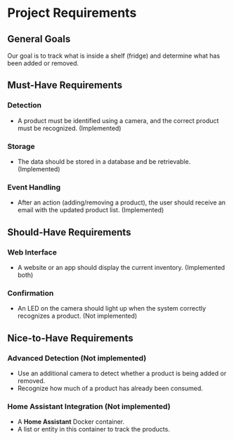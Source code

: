 # Project Requirements

## General Goals
Our goal is to track what is inside a shelf (fridge) and determine what has been added or removed.

## Must-Have Requirements

### Detection
- A product must be identified using a camera, and the correct product must be recognized. (Implemented)

### Storage
- The data should be stored in a database and be retrievable. (Implemented)

### Event Handling
- After an action (adding/removing a product), the user should receive an email with the updated product list. (Implemented)

## Should-Have Requirements

### Web Interface
- A website or an app should display the current inventory. (Implemented both)

### Confirmation
- An LED on the camera should light up when the system correctly recognizes a product. (Not implemented)

## Nice-to-Have Requirements

### Advanced Detection (Not implemented)
- Use an additional camera to detect whether a product is being added or removed.
- Recognize how much of a product has already been consumed.

### Home Assistant Integration (Not implemented)
- A **Home Assistant** Docker container.
- A list or entity in this container to track the products.
